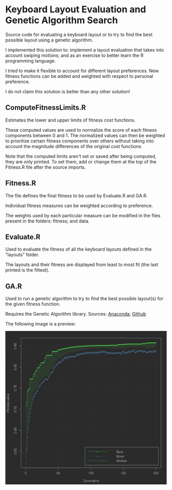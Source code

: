 # Keyboard Layout Evaluation and Genetic Algorithm Search

Source code for evaluating a keyboard layout or to try to find the best possible layout using a genetic algorithm.

I implemented this solution to: implement a layout evaluation that 
 takes into account swiping motions; and as an exercise to better learn the R programming language. 

I tried to make it flexible to account for different layout preferences.
New fitness functions can be added and weighted with respect to personal preference.

I do not claim this solution is better than any other solution!

## ComputeFitnessLimits.R

Estimates the lower and upper limits of fitness cost functions.

These computed values are used to normalize the score of each fitness components between 0 and 1.
The normalized values can then be weighted to prioritize certain fitness components over others without 
taking into account the magnitude differences of the original cost functions.

Note that the computed limits aren't set or saved after being computed, they are only printed.
To set them, add or change them at the top of the Fitness.R file after the source imports.

## Fitness.R

The file defines the final fitness to be used by Evaluate.R and GA.R.

Individual fitness measures can be weighted according to preference.

The weights used by each particular measure can be modified in the files present in the folders: fitness; and data.

## Evaluate.R

Used to evaluate the fitness of all the keyboard layouts defined in the "layouts" folder.

The layouts and their fitness are displayed from least to most fit (the last printed is the fittest).


## GA.R

Used to run a genetic algorithm to try to find the best possible layout(s) for the given fitness function.

Requires the Genetic Algorithm library. Sources:
[Anaconda](https://anaconda.org/conda-forge/r-ga);
[Github](https://luca-scr.github.io/GA/articles/GA.html)

The following image is a preview:

![preview](images/ga_sample.jpg)